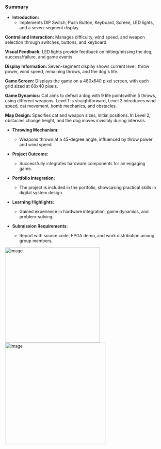 
### Summary
- **Introduction:**
  - Implements DIP Switch, Push Button, Keyboard, Screen, LED lights, and a seven-segment display.

**Control and Interaction:**
Manages difficulty, wind speed, and weapon selection through switches, buttons, and keyboard.

**Visual Feedback:**
LED lights provide feedback on hitting/missing the dog, success/failure, and game events.

**Display Information:**
Seven-segment display shows current level, throw power, wind speed, remaining throws, and the dog's life.

**Game Screen:**
Displays the game on a 480x640 pixel screen, with each grid sized at 60x40 pixels.

**Game Dynamics:**
Cat aims to defeat a dog with 9 life pointswithin 5 throws, using different weapons.
Level 1 is straightforward, Level 2 introduces wind speed, cat movement, bomb mechanics, and obstacles.

**Map Design:**
Specifies cat and weapon sizes, initial positions.
In Level 2, obstacles change height, and the dog moves invisibly during intervals.

- **Throwing Mechanism:**
  - Weapons thrown at a 45-degree angle, influenced by throw power and wind speed.

- **Project Outcome:**
  - Successfully integrates hardware components for an engaging game.

- **Portfolio Integration:**
  - The project is included in the portfolio, showcasing practical skills in digital system design.

- **Learning Highlights:**
  - Gained experience in hardware integration, game dynamics, and problem-solving.

- **Submission Requirements:**
  - Report with source code, FPGA demo, and work distribution among group members.

<img width="313" alt="image" src="https://github.com/Daxting/Digital-System-Design/assets/124947223/d0d0712e-6fed-4135-9c97-b87eabb21be9">
<img width="333" alt="image" src="https://github.com/Daxting/Digital-System-Design/assets/124947223/40b9f890-a1d7-45e7-8af2-1c25e99b41d3">

